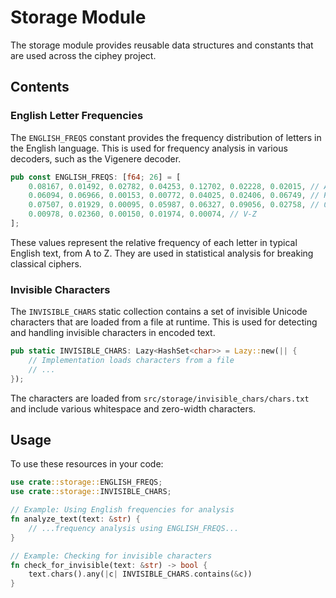 # Storage Module

The storage module provides reusable data structures and constants that are used across the ciphey project.

## Contents

### English Letter Frequencies

The `ENGLISH_FREQS` constant provides the frequency distribution of letters in the English language. This is used for frequency analysis in various decoders, such as the Vigenere decoder.

```rust
pub const ENGLISH_FREQS: [f64; 26] = [
    0.08167, 0.01492, 0.02782, 0.04253, 0.12702, 0.02228, 0.02015, // A-G
    0.06094, 0.06966, 0.00153, 0.00772, 0.04025, 0.02406, 0.06749, // H-N
    0.07507, 0.01929, 0.00095, 0.05987, 0.06327, 0.09056, 0.02758, // O-U
    0.00978, 0.02360, 0.00150, 0.01974, 0.00074, // V-Z
];
```

These values represent the relative frequency of each letter in typical English text, from A to Z. They are used in statistical analysis for breaking classical ciphers.

### Invisible Characters

The `INVISIBLE_CHARS` static collection contains a set of invisible Unicode characters that are loaded from a file at runtime. This is used for detecting and handling invisible characters in encoded text.

```rust
pub static INVISIBLE_CHARS: Lazy<HashSet<char>> = Lazy::new(|| {
    // Implementation loads characters from a file
    // ...
});
```

The characters are loaded from `src/storage/invisible_chars/chars.txt` and include various whitespace and zero-width characters.

## Usage

To use these resources in your code:

```rust
use crate::storage::ENGLISH_FREQS;
use crate::storage::INVISIBLE_CHARS;

// Example: Using English frequencies for analysis
fn analyze_text(text: &str) {
    // ...frequency analysis using ENGLISH_FREQS...
}

// Example: Checking for invisible characters
fn check_for_invisible(text: &str) -> bool {
    text.chars().any(|c| INVISIBLE_CHARS.contains(&c))
}